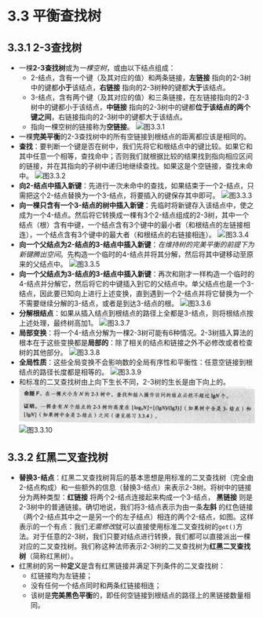 # 3.3 平衡查找树
## 3.3.1 2-3查找树
- 一棵**2-3查找树**或为*一棵空树*，或由以下结点组成：
  - 2-结点，含有一个键（及其对应的值）和两条链接，**左链接** 指向的2-3树中的键都**小于**该结点，**右链接** 指向的2-3树种的键都**大于**该结点。
  - 3-结点，含有两个键（及其对应的值）和三条链接，在左链接指向的2-3树中的键都小于该结点，**中链接** 指向的2-3树中的键都**位于该结点的两个键之间**，右链接指向的2-3树中的键都大于该结点。
  - 指向一棵空树的链接称为**空链接**。
  ![图3.3.1](/assets/图3.3.1.png)
- 一棵**完美平衡**的2-3查找树中的所有空链接到根结点的距离都应该是相同的。
- **查找**：要判断一个键是否在树中，我们先将它和根结点中的键比较。如果它和其中任意一个相等，查找命中；否则我们就根据比较的结果找到指向相应区间的链接，并在其指向的子树中递归地继续查找。如果这是个空链接，查找未命中。
  ![图3.3.2](/assets/图3.3.2.png)
- **向2-结点中插入新键**：先进行一次未命中的查找，如果结束于一个2-结点，只需把这个2-结点替换为一个3-结点，将要插入的键保存其中即可。
  ![图3.3.3](/assets/图3.3.3.png)
- **向一棵只含有一个3-结点的树中插入新键**：先临时将新键存入该结点中，使之成为一个4-结点。然后将它转换成一棵有3个2-结点组成的2-3树，其中一个结点（根）含有中键，一个结点含有3个键中的最小者（和根结点的左链接相连），一个结点含有3个键中的最大者（和根结点的右链接相连）。
  ![图3.3.4](/assets/图3.3.4.png)
- **向一个父结点为2-结点的3-结点中插入新键**：*在维持树的完美平衡的前提下为新键腾出空间*。先构造一个临时的4-结点并将其分解，然后将其中键移动至原来的父结点中。
  ![图3.3.5](/assets/图3.3.5.png)
- **向一个父结点为3-结点的3-结点中插入新键**：再次和刚才一样构造一个临时的4-结点并分解它，然后将它的中键插入到它的父结点中。单父结点也是一个3-结点，因此要已知向上进行上述变换，直到遇到一个2-结点并将它替换为一个不需要继续分解的3-结点，或者是到达3-结点的根。
  ![图3.3.6](/assets/图3.3.6.png)
- **分解根结点**：如果从插入结点到根结点的路径上全都是3-结点，则将根结点按上述处理，最终树高加1。
  ![图3.3.7](/assets/图3.3.7.png)
- **局部变换**：将一个4-结点分解为一棵2-3树可能有6种情况。2-3树插入算法的根本在于这些变换都是**局部的**：除了相关的结点和链接之外不必修改或者检查树的其他部分。
  ![图3.3.8](/assets/图3.3.8.png)
- **全局性质**：这些全局变换不会影响数的全局有序性和平衡性：任意空链接到根结点的路径长度都是相等的。
  ![图3.3.9](/assets/图3.3.9.png)
- 和标准的二叉查找树由上向下生长不同，2-3树的生长是由下向上的。
  ![命题3f](/assets/命题3f.png)
  ![图3.3.10](/assets/图3.3.10.png)
## 3.3.2 红黑二叉查找树
- **替换3-结点**：红黑二叉查找树背后的基本思想是用标准的二叉查找树（完全由2-结点构成）和一些额外的信息（替换3-结点）来表示2-3树。将树中的链接分为两种类型：**红链接** 将两个2-结点连接起来构成一个3-结点， **黑链接** 则是2-3树中的普通链接。确切地说，我们将3-结点表示为由一条**左斜** 的红色链接（两个2-结点其中之一是另一个的左子结点）相连的两个2-结点，如图。这样表示的一个有点：我们*无需修改*就可以直接使用标准二叉查找树的`get()`方法。对于任意的2-3树，我们只要对结点进行转换，我们都可以直接派出一棵对应的二叉查找树。我们称这种法师表示2-3树的二叉查找树为**红黑二叉查找树**（简称红黑树）。
- 红黑树的另一种**定义**是含有红黑链接并满足下列条件的二叉查找树：
  - 红链接均为左链接；
  - 没有任何一个结点同时和两条红链接相连；
  - 该树是**完美黑色平衡**的，即任何空链接到根结点的路径上的黑链接数量相同。
